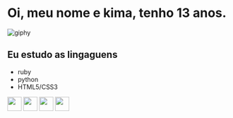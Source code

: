 # Oi, meu nome e kima, tenho 13 anos.
![giphy](https://user-images.githubusercontent.com/96356050/146657282-f9c22276-fc6e-437c-8347-9b63943c1399.gif)
## Eu estudo as lingaguens
- ruby
- python
- HTML5/CSS3
<p>
<img src="https://cdn.jsdelivr.net/gh/devicons/devicon/icons/python/python-original.svg" width=32/>
<img src="https://cdn.jsdelivr.net/gh/devicons/devicon/icons/ruby/ruby-original.svg" width=32/>
<img src="https://cdn.jsdelivr.net/gh/devicons/devicon/icons/html5/html5-original.svg" width=32/>  
<img src="https://cdn.jsdelivr.net/gh/devicons/devicon/icons/css3/css3-original.svg" width=32/>
</p>
